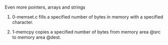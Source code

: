 Even more pointers, arrays and strings

1. 0-memset.c fills a specified number of bytes in memory with a specified character.

2. 1-memcpy copies a specified number of bytes from memory area @src to memory area @dest.

